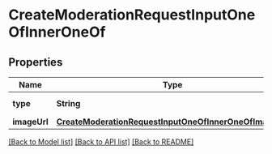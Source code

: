 # CreateModerationRequestInputOneOfInnerOneOf

## Properties
Name | Type | Description | Notes
------------ | ------------- | ------------- | -------------
**type** | **String** | Always &#x60;image_url&#x60;. | 
**imageUrl** | [**CreateModerationRequestInputOneOfInnerOneOfImageUrl**](CreateModerationRequestInputOneOfInnerOneOfImageUrl.md) |  | 

[[Back to Model list]](../README.md#documentation-for-models) [[Back to API list]](../README.md#documentation-for-api-endpoints) [[Back to README]](../README.md)


